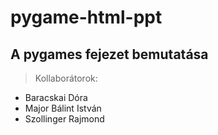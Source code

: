 # pygame-html-ppt
## A pygames fejezet bemutatása
> Kollaborátorok:
- Baracskai Dóra
- Major Bálint István
- Szollinger Rajmond
